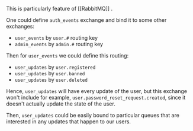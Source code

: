 This is particularly feature of [[RabbitMQ]] .

One could define `auth_events` exchange and bind it to some other exchanges:
- `user_events` by `user.#` routing key
- `admin_events` by `admin.#` routing key

Then for `user_events` we could define this routing:
- `user_updates` by `user.registered`
- `user_updates` by `user.banned`
- `user_updates` by `user.deleted`

Hence, `user_updates` will have every update of the user, but this exchange won't include for example, `user.password_reset_request.created`, since it doesn't actually update the state of the user.

Then, `user_updates` could be easily bound to particular queues that are interested in any updates that happen to our users.
